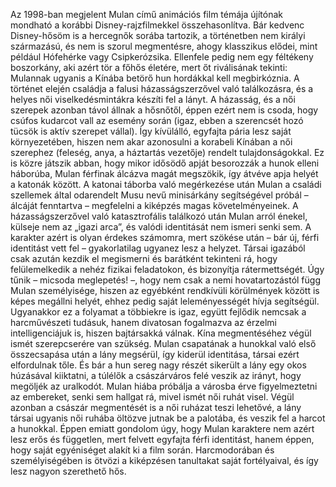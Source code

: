 

Az 1998-ban megjelent Mulan című animációs film témája újítónak mondható a korábbi Disney-rajzfilmekkel összehasonlítva. Bár kedvenc Disney-hősöm is a hercegnők sorába tartozik, a történetben nem királyi származású, és nem is szorul megmentésre, ahogy klasszikus elődei, mint például Hófehérke vagy Csipkerózsika. Ellenfele pedig nem egy féltékeny boszorkány, aki azért tör a főhős életére, mert őt riválisának tekinti: Mulannak ugyanis a Kínába betörő hun hordákkal kell megbirkóznia.
A történet elején családja a falusi házasságszerzővel való találkozásra, és a helyes női viselkedésmintákra készíti fel a lányt. A házasság, és a női szerepek azonban távol állnak a hősnőtől, éppen ezért nem is csoda, hogy csúfos kudarcot vall az esemény során (igaz, ebben a szerencsét hozó tücsök is aktív szerepet vállal). Így kívülálló, egyfajta pária lesz saját környezetében, hiszen nem akar azonosulni a korabeli Kínában a női szerephez (feleség, anya, a háztartás vezetője) rendelt tulajdonságokkal. Ez is közre játszik abban, hogy mikor idősödő apját besorozzák a hunok elleni háborúba, Mulan férfinak álcázva magát megszökik, így átvéve apja helyét a katonák között. A katonai táborba való megérkezése után Mulan a családi szellemek által odarendelt Musu nevű minisárkány segítségével próbál – álcáját fenntartva – megfelelni a kiképzés magas követelményeinek.
A házasságszerzővel való katasztrofális találkozó után Mulan arról énekel, külseje nem az „igazi arca”, és valódi identitását nem ismeri senki sem. A karakter azért is olyan érdekes számomra, mert szökése után – bár új, férfi identitást vett fel – gyakorlatilag ugyanez lesz a helyzet. Társai igazából csak azután kezdik el megismerni és barátként tekinteni rá, hogy felülemelkedik a nehéz fizikai feladatokon, és bizonyítja rátermettségét. Úgy tűnik – micsoda meglepetés! –, hogy nem csak a nemi hovatartozástól függ Mulan személyisége, hiszen az egyébként rendkívüli körülmények között is képes megállni helyét, ehhez pedig saját leleményességét hívja segítségül. Ugyanakkor ez a folyamat a többiekre is igaz, együtt fejlődik nemcsak a harcművészeti tudásuk, hanem divatosan fogalmazva az érzelmi intelligenciájuk is, hiszen bajtársakká válnak.
Kína megmentéséhez végül ismét szerepcserére van szükség. Mulan csapatának a hunokkal való első összecsapása után a lány megsérül, így kiderül identitása, társai ezért elfordulnak tőle. És bár a hun sereg nagy részét sikerült a lány egy okos húzásával kiiktatni, a túlélők a császárváros felé veszik az irányt, hogy megöljék az uralkodót. Mulan hiába próbálja a városba érve figyelmeztetni az embereket, senki sem hallgat rá, mivel ismét női ruhát visel. Végül azonban a császár megmentését is a női ruházat teszi lehetővé, a lány társai ugyanis női ruhába öltözve jutnak be a palotába, és veszik fel a harcot a hunokkal. Éppen emiatt gondolom úgy, hogy Mulan karaktere nem azért lesz erős és független, mert felvett egyfajta férfi identitást, hanem éppen, hogy saját egyéniséget alakít ki a film során. Harcmodorában és személyiségében is ötvözi a kiképzésen tanultakat saját fortélyaival, és így lesz nagyon szerethető hős.
